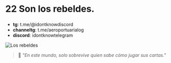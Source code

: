 # 22 Son los rebeldes.

### 
- **tg**: t.me/@idontknowdiscord 
- **channeltg**: t.me/aeroportuarialog
- **discord**: idontknowtelegram 

![Los rebeldes]([https://url-de-la-imagen.com/imagen.png](https://i.pinimg.com/736x/f7/34/78/f73478cadc8df7234918c748a88eb1e3.jpg))


> 💬 _"En este mundo, solo sobrevive quien sabe cómo jugar sus cartas."_  
